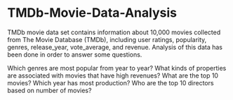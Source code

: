 # TMDb-Movie-Data-Analysis

TMDb movie data set contains information about 10,000 movies collected from The Movie Database (TMDb), including user ratings, popularity, genres, release_year, vote_average, and revenue. Analysis of this data has been done in order to answer some questions.

Which genres are most popular from year to year?
What kinds of properties are associated with movies that have high revenues?
What are the top 10 movies?
Which year has most production?
Who are the top 10 directors based on number of movies?
